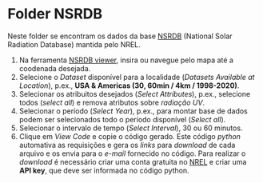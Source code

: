 # Folder NSRDB

Neste folder se encontram os dados da base [NSRDB](https://nsrdb.nrel.gov/data-viewer) (National Solar Radiation Database) mantida pelo NREL.


1. Na ferramenta [NSRDB viewer](https://nsrdb.nrel.gov/data-viewer),  insira ou navegue pelo mapa até a coodenada desejada.
2. Selecione o *Dataset* disponível para a localidade (*Datasets Available at Location*), p.ex., **USA & Americas (30, 60min / 4km / 1998-2020)**.
3. Selecionar os atribuitos desejados (*Select Attributes*), p.ex., selecione todos (*select all*) e remova atributos sobre *radiação UV*.
4. Selecionar o período (*Select Year*), p.ex.,  para montar base de dados podem ser selecionados todo o período disponível (*Select all*).
5. Selecionar o intervalo de tempo (*Select Interval*), 30 ou 60 minutos.
6. Clique em *View Code* e copie o código gerado. Este código *python* automativa as requisições e gera os *links* para *download* de cada arquivo e os envia para o *e-mail* fornecido no código. Para realizar o *download* é necessário criar uma conta gratuita no [NREL](https://developer.nrel.gov/signup/) e criar uma **API key**, que deve ser informada no código python.

